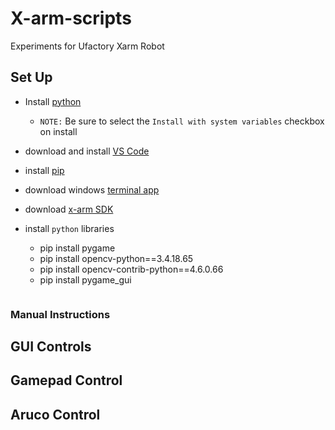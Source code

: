 # X-arm-scripts
Experiments for Ufactory Xarm Robot


## Set Up 
- Install [python](https://www.python.org/downloads/) 
  - `NOTE:` Be sure to select the `Install with system variables` checkbox on install
- download and install [VS Code](https://code.visualstudio.com/)
- install [pip](https://pip.pypa.io/en/stable/installation/)
- download windows [terminal app](https://learn.microsoft.com/en-us/windows/terminal/install)
- download [x-arm SDK](https://github.com/xArm-Developer/xArm-Python-SDK)

- install `python` libraries
    -   pip install pygame
    -   pip install opencv-python==3.4.18.65
    -   pip install opencv-contrib-python==4.6.0.66
    -   pip install pygame_gui

    ```code here
    ```
### Manual Instructions


## GUI Controls


## Gamepad Control

## Aruco Control

